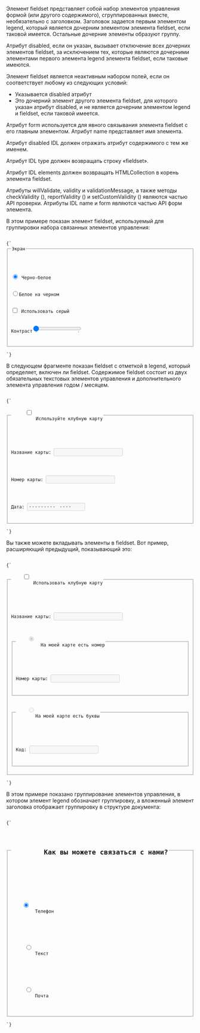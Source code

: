 <p>
	Элемент <LE>fieldset</LE> представляет собой набор элементов управления формой (или другого содержимого), сгруппированных вместе, необязательно с заголовком. Заголовок задается первым элементом <LE>legend</LE>, который является дочерним элементом элемента <LE>fieldset</LE>, если таковой имеется. Остальные дочерние элементы образуют группу.
</p>

<p>
	Атрибут <LA>disabled</LA>, если он указан, вызывает отключение всех дочерних элементов <LE>fieldset</LE>, за исключением тех, которые являются дочерними элементами первого элемента <LE>legend</LE> элемента <LE>fieldset</LE>, если таковые имеются. 
</p>

<p>
	Элемент <LE>fieldset</LE> является неактивным набором полей, если он соответствует любому из следующих условий:
</p>

<p>
    <ul>
        <li>Указывается <LA>disabled</LA> атрибут</li>
        <li>Это дочерний элемент другого элемента <LE>fieldset</LE>, для которого указан атрибут <LA>disabled</LA>, и не является дочерним элементом <LE>legend</LE> и <LE>fieldset</LE>, если таковой имеется.</li>
    </ul>
</p>

<p>
	Атрибут <LA>form</LA> используется для явного связывания элемента <LE>fieldset</LE> с его главным элементом. Атрибут <LA>name</LA> представляет имя элемента.
</p>

<p>
	Атрибут <LA>disabled</LA> IDL должен отражать атрибут содержимого с тем же именем.
</p>

<p>
	Атрибут IDL <LA>type</LA> должен возвращать строку «fieldset».
</p>

<p>
	Атрибут IDL <LE>elements</LE> должен возвращать HTMLCollection в корень элемента <LE>fieldset</LE>.
</p>

<p>
	Атрибуты <LA>willValidate</LA>, <LA>validity</LA> и <LA>validationMessage</LA>, а также методы checkValidity (), reportValidity () и setCustomValidity () являются частью API проверки. Атрибуты IDL <LA>name</LA> и <LA>form</LA> являются частью API форм элемента.
</p>

<ExampleBox>

В этом примере показан элемент <LE>fieldset</LE>, используемый для группировки набора связанных элементов управления:

<Code>
{`
<fieldset>
 	<legend>Экран</legend>
 	<p><label><input type=radio name=c value=0 checked> Черно-белое</label>
 	<p><label><input type=radio name=c value=1>Белое на черном</label>
 	<p><label><input type=checkbox name=g> Использовать серый</label>
 	<p><label>Контраст<input type=range name=e list=contrast min=0 max=100 value=0 step=1></label>
 	<datalist id=contrast>
  		<option label=Normal value=0>
  		<option label=Maximum value=100>
	</datalist>
</fieldset>
`}
</Code>

</ExampleBox>

<ExampleBox>

В следующем фрагменте показан <LE>fieldset</LE> с отметкой в <LE>legend</LE>, который определяет, включен ли <LE>fieldset</LE>. Содержимое <LE>fieldset</LE> состоит из двух обязательных текстовых элементов управления и дополнительного элемента управления годом / месяцем.

<Code>
{`
<fieldset name="clubfields" disabled>
 	<legend> <label>
 	 <input type=checkbox name=club onchange="form.clubfields.disabled = !checked">
 		 Используйте клубную карту
 	</label> </legend>
 	<p><label>Название карты: <input name=clubname required></label></p>
	<p><label>Номер карты: <input name=clubnum required pattern="[-0-9]+"></label></p>
 	<p><label>Дата: <input name=clubexp type=month></label></p>
</fieldset>
`}
</Code>

</ExampleBox>

<ExampleBox>

Вы также можете вкладывать элементы в <LE>fieldset</LE>. Вот пример, расширяющий предыдущий, показывающий это:

<Code>
{`
<fieldset name="clubfields" disabled>
	<legend> <label>
  	<input type=checkbox name=club onchange="form.clubfields.disabled = !checked">
  		Использовать клубную карту
 	</label> </legend>
 	<p><label>Название карты: <input name=clubname required></label></p>
<fieldset name="numfields">
  	<legend> <label>
   	<input type=radio checked name=clubtype onchange="form.numfields.disabled = !checked">
  		 На моей карте есть номер
  	</label> </legend>
  	<p><label>Номер карты: <input name=clubnum required pattern="[-0-9]+"></label></p>
</fieldset>
<fieldset name="letfields" disabled>
 	<legend> <label>
	<input type=radio name=clubtype onchange="form.letfields.disabled = !checked">
	   На моей карте есть буквы
  	</label> </legend>
 	 <p><label>Код: <input name=clublet required pattern="[A-Za-z]+"></label></p>
</fieldset>
</fieldset>
`}
</Code>

</ExampleBox>

<ExampleBox>

В этом примере показано группирование элементов управления, в котором элемент <LE>legend</LE> обозначает группировку, а вложенный элемент заголовка отображает группировку в структуре документа:

<Code>
{`
<fieldset>
 	<legend> <h2>
  		Как вы можете связаться с нами?
 	</h2> </legend>
 	<p> <label>
 	<input type=radio checked name=contact_pref>
 		 Телефон
 	</label> </p>
 	<p> <label>
 	 <input type=radio name=contact_pref>
 		 Текст
	</label> </p>
 	<p> <label>
 	 <input type=radio name=contact_pref>
 		 Почта
 	</label> </p>
</fieldset>
`}
</Code>

</ExampleBox>




